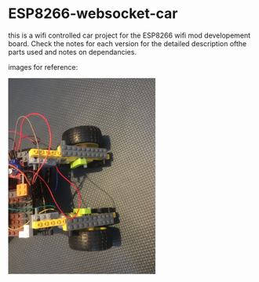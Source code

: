# ESP8266-websocket-car
this is a wifi controlled car project for the ESP8266 wifi mod developement board. Check the notes for each version for the detailed description ofthe parts used and notes on dependancies.


images for reference:


<img src = "images\back wheels.JPG" height = "400" width = "300">
